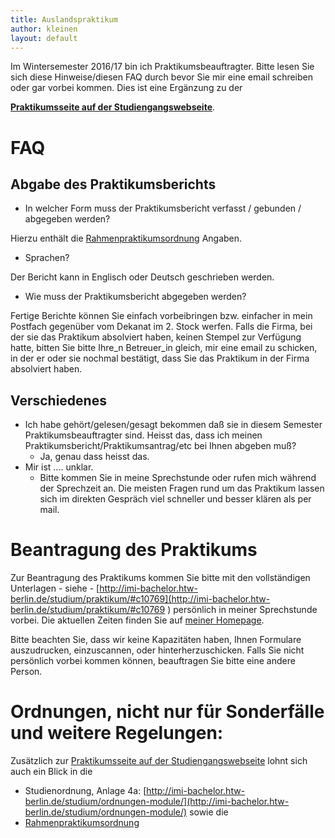 ```yaml
---
title: Auslandspraktikum
author: kleinen
layout: default
---
```

Im Wintersemester 2016/17 bin ich Praktikumsbeauftragter. Bitte lesen Sie sich
diese Hinweise/diesen FAQ durch bevor Sie mir eine email schreiben oder gar
vorbei kommen. Dies ist eine Ergänzung zu der

[__Praktikumsseite auf der Studiengangswebseite__](http://imi-bachelor.htw-berlin.de/studium/praktikum/).

# FAQ

## Abgabe des Praktikumsberichts
* In welcher Form muss der Praktikumsbericht verfasst / gebunden / abgegeben werden?

Hierzu enthält die [Rahmenpraktikumsordnung](http://www.htw-berlin.de/hochschule/dokumente/rahmenordnungen/#c6072) Angaben.


* Sprachen?

Der Bericht kann in Englisch oder Deutsch geschrieben werden.

* Wie muss der Praktikumsbericht abgegeben werden?

Fertige Berichte können Sie einfach vorbeibringen bzw. einfacher in mein Postfach gegenüber vom
Dekanat im 2. Stock werfen. Falls die Firma, bei der sie das Praktikum absolviert haben,
keinen Stempel zur Verfügung hatte, bitten Sie bitte Ihre_n Betreuer_in gleich,
mir eine email zu schicken, in der er oder sie nochmal bestätigt, dass Sie das
Praktikum in der Firma absolviert haben.

## Verschiedenes

* Ich habe gehört/gelesen/gesagt bekommen daß sie in diesem Semester Praktikumsbeauftragter sind.
Heisst das, dass ich meinen Praktikumsbericht/Praktikumsantrag/etc bei Ihnen abgeben muß?
  * Ja, genau dass heisst das.
* Mir ist .... unklar.
  * Bitte kommen Sie in meine Sprechstunde oder rufen mich während der Sprechzeit an. Die meisten Fragen rund um das Praktikum lassen sich im direkten Gespräch viel schneller und besser klären als per mail.

# Beantragung des Praktikums
Zur Beantragung des Praktikums kommen Sie bitte mit den vollständigen Unterlagen - siehe -
[http://imi-bachelor.htw-berlin.de/studium/praktikum/#c10769](http://imi-bachelor.htw-berlin.de/studium/praktikum/#c10769 )  persönlich in meiner Sprechstunde
vorbei. Die aktuellen Zeiten finden Sie auf [meiner Homepage]({{site.baseurl}}).

Bitte beachten Sie, dass wir keine Kapazitäten haben, Ihnen Formulare auszudrucken, einzuscannen, oder hinterherzuschicken.
Falls Sie nicht persönlich vorbei kommen können, beauftragen Sie bitte eine andere Person.

# Ordnungen, nicht nur für Sonderfälle und weitere Regelungen:
Zusätzlich zur [Praktikumsseite auf der Studiengangswebseite](http://imi-bachelor.htw-berlin.de/studium/praktikum/)
lohnt sich auch ein Blick in die

* Studienordnung, Anlage 4a:
[http://imi-bachelor.htw-berlin.de/studium/ordnungen-module/](http://imi-bachelor.htw-berlin.de/studium/ordnungen-module/) sowie die
* [Rahmenpraktikumsordnung](http://www.htw-berlin.de/hochschule/dokumente/rahmenordnungen/#c6072)
